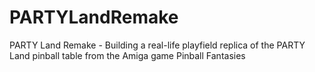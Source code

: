 PARTYLandRemake
===============

PARTY Land Remake - Building a real-life playfield replica of the PARTY Land pinball table from the Amiga game Pinball Fantasies
